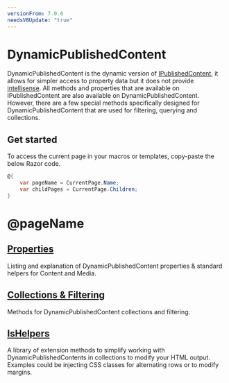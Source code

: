 ```yaml
---
versionFrom: 7.0.0
needsV8Update: "true"
---
```


# DynamicPublishedContent

DynamicPublishedContent is the dynamic version of [IPublishedContent](../IPublishedContent/index.md), it allows for simpler access to property data
but it does not provide [intellisense](https://msdn.microsoft.com/en-us/library/hcw1s69b.aspx). All methods and properties that are available on IPublishedContent are also available
on DynamicPublishedContent. However, there are a few special methods specifically designed for DynamicPublishedContent
that are used for filtering, querying and collections.

## Get started
To access the current page in your macros or templates, copy-paste the below Razor code.

```csharp
@{
    var pageName = CurrentPage.Name;
    var childPages = CurrentPage.Children;
}
```

<h1>@pageName</h1>

## [Properties](Properties.md)
Listing and explanation of DynamicPublishedContent properties & standard helpers for Content and Media.

## [Collections & Filtering](Collections.md)
Methods for DynamicPublishedContent collections and filtering.

## [IsHelpers](../IPublishedContent/IsHelpers.md)
A library of extension methods to simplify working with DynamicPublishedContents in collections to modify your HTML output.
Examples could be injecting CSS classes for alternating rows or to modify margins.
